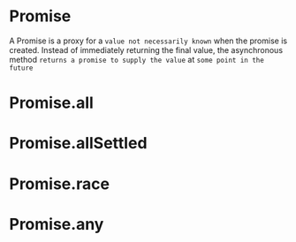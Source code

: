 # Promise

A Promise is a proxy for a `value not necessarily known` when the promise is created. Instead of immediately returning the final value, the asynchronous method `returns a promise to supply the value` at `some point in the future`

# Promise.all

# Promise.allSettled

# Promise.race

# Promise.any
